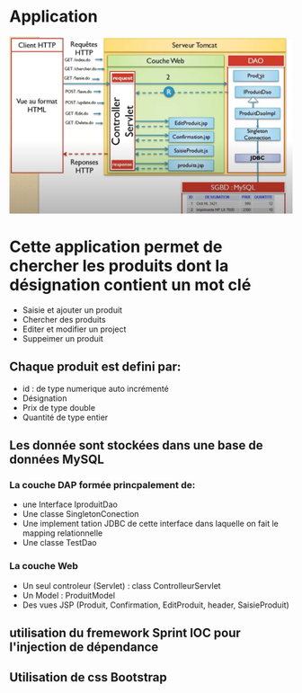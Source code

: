 # Application

![Alt text](image.png)

# Cette application permet de chercher les produits dont la désignation contient un mot clé

* Saisie et ajouter un produit
* Chercher des produits
* Editer et modifier un project
* Suppeimer un produit

## Chaque produit est defini par:
* id : de type numerique auto incrémenté
* Désignation 
* Prix de type double
* Quantité de type entier

## Les donnée sont stockées dans une base de données MySQL

### La couche DAP formée princpalement de:
* une Interface IproduitDao
* Une classe SingletonConection
* Une implement tation JDBC de cette interface dans laquelle on fait le mapping relationnelle
* Une classe TestDao

### La couche Web
* Un seul controleur (Servlet) : class ControlleurServlet
* Un Model : ProduitModel
* Des vues JSP (Produit, Confirmation, EditProduit, header, SaisieProduit)

## utilisation du fremework Sprint IOC pour l'injection de dépendance

## Utilisation de css Bootstrap

